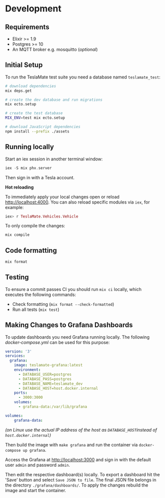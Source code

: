 # Development

## Requirements

- Elixir >= 1.9
- Postgres >= 10
- An MQTT broker e.g. mosquitto (_optional_)

## Initial Setup

To run the TeslaMate test suite you need a database named `teslamate_test`:

```bash
# download dependencies
mix deps.get

# create the dev database and run migrations
mix ecto.setup

# create the test database
MIX_ENV=test mix ecto.setup

# download JavaScript dependencies
npm install --prefix ./assets
```

## Running locally

Start an iex session in another terminal window:

```elixir
iex -S mix phx.server
```

Then sign in with a Tesla account.

**Hot reloading**

To immediately apply your local changes open or reload [http://localhost:4000](http://localhost:4000). You can also reload specific modules via `iex`, for example:

```elixir
iex> r TeslaMate.Vehicles.Vehicle
```

To only compile the changes:

```bash
mix compile
```

## Code formatting

```bash
mix format
```

## Testing

To ensure a commit passes CI you should run `mix ci` locally, which executes the following commands:

- Check formatting (`mix format --check-formatted`)
- Run all tests (`mix test`)

## Making Changes to Grafana Dashboards

To update dashboards you need Grafana running locally. The following _docker-compose.yml_ can be used for this purpose:

```YAML
version: '3'
services:
  grafana:
    image: teslamate-grafana:latest
    environment:
      - DATABASE_USER=postgres
      - DATABASE_PASS=postgres
      - DATABASE_NAME=teslamate_dev
      - DATABASE_HOST=host.docker.internal
    ports:
      - 3000:3000
    volumes:
      - grafana-data:/var/lib/grafana

volumes:
    grafana-data:
```

_(on Linux use the actual IP address of the host as `DATABASE_HOST`instead of `host.docker.internal`)_

Then build the image with `make grafana` and run the container via `docker-compose up grafana`.

Access the Grafana at [http://localhost:3000](http://localhost:3000) and sign in with the default user `admin` and password `admin`.

Then edit the respective dashboard(s) locally. To export a dashboard hit the 'Save' button and select `Save JSON to file`. The final JSON file belongs in the directory `./grafana/dashboards/`. To apply the changes rebuild the image and start the container.

